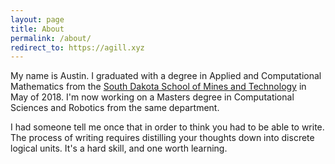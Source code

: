 ```yaml
---
layout: page
title: About
permalink: /about/
redirect_to: https://agill.xyz
---
```


My name is Austin. I graduated with a degree in Applied and Computational Mathematics from the [South Dakota School of Mines and Technology](https://www.sdsmt.edu/) in May of 2018. I'm now working on a Masters degree in Computational Sciences and Robotics from the same department.

I had someone tell me once that in order to think you had to be able to write. The process of writing requires distilling your thoughts down into discrete logical units. It's a hard skill, and one worth learning.
